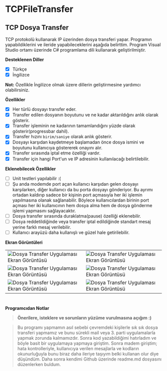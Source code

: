 # TCPFileTransfer
## TCP Dosya Transfer
TCP protokolü kullanarak IP üzerinden dosya transferi yapar. Programın yapabildiklerini ve ileride yapabileceklerini aşağıda belirttim. Program Visual Studio ortamı üzerinde C# programlama dili kullanarak geliştirilmiştir.

<b>Desteklenen Diller</b>
- [x] Türkçe
- [x] İngilizce

**Not:** Özellikle İngilizce olmak üzere dillerin geliştirmesine yardımcı olabilirsiniz.

<b>Özellikler</b>

- [x] Her türlü dosyayı transfer eder.
- [x] Transfer edilen dosyanın boyutunu ve ne kadar aktarıldığını anlık olarak gösterir.
- [x] Transfer işleminin ne kadarının tamamlandığını yüzde olarak gösterir(progressbar dahil).
- [x] Transfer hızını `birim/saniye` olarak anlık gösterir.
- [x] Dosyayı karşıdan kaydetmeye başlamadan önce dosya ismini ve boyutunu kullanıcıya göstererek onayını alır.
- [x] Transfer sırasında iptal etme özelliği vardır.
- [x] Transfer için hangi Port'un ve IP adresinin kullanılacağı belirtilebilir.

<b>Eklenebilecek Özellikler</b>

- [ ] Unit testleri yapılabilir :(
- [ ] Şu anda modemde port açan kullanıcı karşıdan gelen dosyayı karşılarken, diğer kullanıcı da bu porta dosyayı gönderiyor. Bu ayrımı ortadan kaldırıp sadece bir kişinin port açmasıyla her iki işlemin yapılmasına olanak sağlanabilir. Böylece kullanıcılardan birinin port açması her iki kullanıcının hem dosya alma hem de dosya gönderme işlemi yapmasını sağlayacaktır.
- [ ] Dosya transfer sırasında duraklatma(pause) özelliği eklenebilir.
- [ ] Dosya reddetildiğinde veya transfer iptal edildiğinde standart mesaj yerine farklı mesaj verilebilir.
- [ ] Kullanıcı arayüzü daha kullanışlı ve güzel hale getirilebilir.

<b>Ekran Görüntüleri</b>

|   |   |
|---|---|
| ![Dosya Transfer Uygulaması Ekran Görüntüsü](http://firateski.com/images/file_transfer_img0001.png) | ![Dosya Transfer Uygulaması Ekran Görüntüsü](http://firateski.com/images/file_transfer_img0002.png) |
| ![Dosya Transfer Uygulaması Ekran Görüntüsü](http://firateski.com/images/file_transfer_img0003.png) | ![Dosya Transfer Uygulaması Ekran Görüntüsü](http://firateski.com/images/file_transfer_img0004.png) |
| ![Dosya Transfer Uygulaması Ekran Görüntüsü](http://firateski.com/images/file_transfer_img0005.png) | ![Dosya Transfer Uygulaması Ekran Görüntüsü](http://firateski.com/images/file_transfer_img0006.png) |


#
<b>Programcıdan Notlar</b>
> <b>Önerilere, isteklere ve sorunların yüzüme vurulmasına açığım :)</b>

> Bu programı yapmamın asıl sebebi çevremdeki kişilerle sık sık dosya transferi yapmamız ve bunu sürekli mail veya 3. parti uygulamalarla yapmak zorunda kalmamızdır. Sonra kod yazabildiğimi hatırladım ve böyle basit bir uygulamaya yapmaya giriştim. Sonra madem giriştim; hata kontrolleriyle, kullanıcıya verilen mesajlarla ve kodların okunurluğuyla bunu biraz daha ileriye taşıyım belki kullanan olur diye düşündüm. Daha sonra kendimi Github üzerinde readme.md dosyasını düzenlerken buldum.
